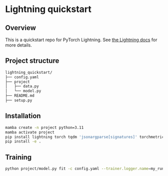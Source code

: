 # Lightning quickstart

## Overview

This is a quickstart repo for PyTorch Lightning.
See [the Lightning docs](https://lightning.ai/docs/pytorch/stable/) for more details.

## Project structure

```sh
lightning_quickstart/
├── config.yaml
├── project
│   ├── data.py
│   └── model.py
├── README.md
├── setup.py
```

## Installation

```sh
mamba create -n project python=3.11
mamba activate project
pip install lightning torch tqdm 'jsonargparse[signatures]' torchmetrics transformers deepspeed
pip install -e .
```

## Training

```sh
python project/model.py fit -c config.yaml --trainer.logger.name=my_run_name
```
